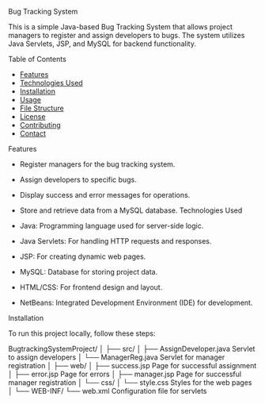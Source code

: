  Bug Tracking System

This is a simple Java-based Bug Tracking System that allows project managers to register and assign developers to bugs. The system utilizes Java Servlets, JSP, and MySQL for backend functionality.

Table of Contents

- [Features](#features)
- [Technologies Used](#technologies-used)
- [Installation](#installation)
- [Usage](#usage)
- [File Structure](#file-structure)
- [License](#license)
- [Contributing](#contributing)
- [Contact](#contact)

Features

- Register managers for the bug tracking system.
- Assign developers to specific bugs.
- Display success and error messages for operations.
- Store and retrieve data from a MySQL database.
Technologies Used

- Java: Programming language used for server-side logic.
- Java Servlets: For handling HTTP requests and responses.
- JSP: For creating dynamic web pages.
- MySQL: Database for storing project data.
- HTML/CSS: For frontend design and layout.
- NetBeans: Integrated Development Environment (IDE) for development.

Installation

To run this project locally, follow these steps:

BugtrackingSystemProject/
│
├── src/
│   ├── AssignDeveloper.java        Servlet to assign developers
│   └── ManagerReg.java             Servlet for manager registration
│
├── web/
│   ├── success.jsp                  Page for successful assignment
│   ├── error.jsp                   Page for errors
│   ├── manager.jsp                 Page for successful manager registration
│   └── css/
│       └── style.css                Styles for the web pages
│
└── WEB-INF/
    └── web.xml                      Configuration file for servlets

